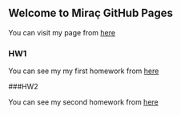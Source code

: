 ## Welcome to Miraç GitHub Pages

You can visit my page from [here](https://bu-ie-48b.github.io/fall21-MiracGoktugAltuntas/) 

### HW1

You can see my my first homework from [here](https://github.com/BU-IE-48B/fall21-MiracGoktugAltuntas/blob/main/Hw1/HW1.ipynb)

###HW2

You can see my second homework from [here]()



